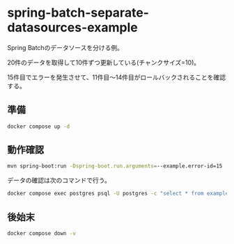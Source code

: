 # spring-batch-separate-datasources-example

Spring Batchのデータソースを分ける例。

20件のデータを取得して10件ずつ更新している(チャンクサイズ=10)。

15件目でエラーを発生させて、11件目〜14件目がロールバックされることを確認する。

## 準備

```sh
docker compose up -d
```

## 動作確認

```sh
mvn spring-boot:run -Dspring-boot.run.arguments=--example.error-id=15
```

データの確認は次のコマンドで行う。

```sh
docker compose exec postgres psql -U postgres -c "select * from example order by id asc"
```

## 後始末

```sh
docker compose down -v
```

